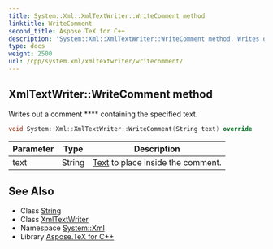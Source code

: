 ```yaml
---
title: System::Xml::XmlTextWriter::WriteComment method
linktitle: WriteComment
second_title: Aspose.TeX for C++
description: 'System::Xml::XmlTextWriter::WriteComment method. Writes out a comment  containing the specified text in C++.'
type: docs
weight: 2500
url: /cpp/system.xml/xmltextwriter/writecomment/
---
```

## XmlTextWriter::WriteComment method


Writes out a comment **** containing the specified text.

```cpp
void System::Xml::XmlTextWriter::WriteComment(String text) override
```


| Parameter | Type | Description |
| --- | --- | --- |
| text | String | [Text](../../../system.text/) to place inside the comment. |

## See Also

* Class [String](../../../system/string/)
* Class [XmlTextWriter](../)
* Namespace [System::Xml](../../)
* Library [Aspose.TeX for C++](../../../)
